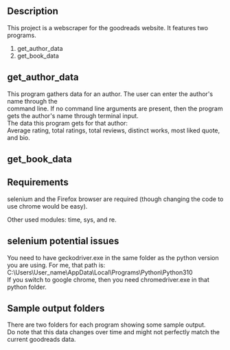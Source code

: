 Description
-----------

This project is a webscraper for the goodreads website. It features two programs.    
1) get_author_data  
2) get_book_data  


get_author_data
---------------

This program gathers data for an author. The user can enter the author's name through the  
command line. If no command line arguments are present, then the program gets the author's name 
through terminal input.  
The data this program gets for that author:  
Average rating, total ratings, total reviews, distinct works, most liked quote, and bio.


get_book_data
-------------


Requirements
------------

selenium and the Firefox browser are required (though changing the code to use chrome would be easy). 

Other used modules: time, sys, and re.

selenium potential issues
-------------------------

You need to have geckodriver.exe in the same folder as the python version you are using.
For me, that path is: 
C:\Users\User_name\AppData\Local\Programs\Python\Python310  
If you switch to google chrome, then you need chromedriver.exe in that python folder.  

Sample output folders
---------------------

There are two folders for each program showing some sample output.  
Do note that this data changes over time and might not perfectly match the current 
goodreads data.

